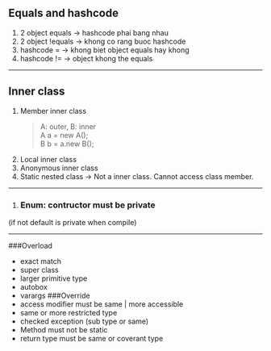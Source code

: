 ## Equals and hashcode
1. 2 object equals -> hashcode phai bang nhau
2. 2 object !equals -> khong co rang buoc hashcode
3. hashcode = -> khong biet object equals hay khong
4. hashcode != -> object khong the equals
***
## Inner class
1. Member inner class
   > A: outer, B: inner  
        A a = new A();  
        B b = a.new B();
2. Local inner class
3. Anonymous inner class
4. Static nested class -> Not a inner class.
Cannot access class member.

***
1. ### Enum: contructor must be private  
(if not default is private when compile)
***
###Overload
- exact match
- super class
- larger primitive type
- autobox
- varargs
###Override
- access modifier must be same | more accessible
- same or more restricted type
- checked exception (sub type or same)
- Method must not be static
- return type must be same or coverant type

